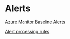 # Alerts

[Azure Monitor Baseline Alerts](https://azure.github.io/azure-monitor-baseline-alerts/welcome/)

[Alert processing rules](https://learn.microsoft.com/en-us/azure/azure-monitor/alerts/alerts-processing-rules?tabs=portal)
